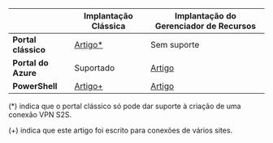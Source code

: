 | | **Implantação Clássica** | **Implantação do Gerenciador de Recursos** |
|----------------------------------------|--------------|----------------------|
| **Portal clássico** |[Artigo*](../articles/vpn-gateway/vpn-gateway-site-to-site-create.md) | Sem suporte |
| **Portal do Azure** | Suportado | [Artigo](vpn-gateway-howto-site-to-site-resource-manager-portal.md)|
| **PowerShell** |[Artigo+](..articles/vpn-gateway/vpn-gateway-multi-site.md) | [Artigo](..articles/vpn-gateway/vpn-gateway-create-site-to-site-rm-powershell.md)| 

(*) indica que o portal clássico só pode dar suporte à criação de uma conexão VPN S2S.

(+) indica que este artigo foi escrito para conexões de vários sites.

<!---HONumber=AcomDC_0406_2016-->